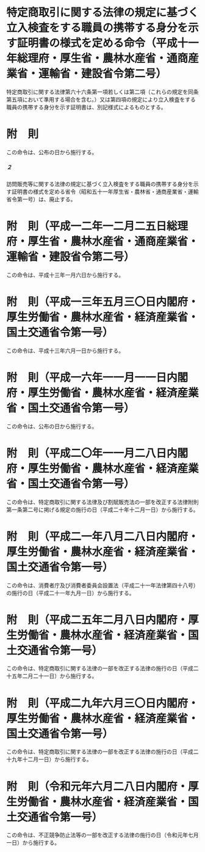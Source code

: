 # 特定商取引に関する法律の規定に基づく立入検査をする職員の携帯する身分を示す証明書の様式を定める命令（平成十一年総理府・厚生省・農林水産省・通商産業省・運輸省・建設省令第二号）
特定商取引に関する法律第六十六条第一項若しくは第二項（これらの規定を同条第五項において準用する場合を含む。）又は第四項の規定により立入検査をする職員の携帯する身分を示す証明書は、別記様式によるものとする。
# 附　則
この命令は、公布の日から施行する。
##### ２
訪問販売等に関する法律の規定に基づく立入検査をする職員の携帯する身分を示す証明書の様式を定める省令（昭和五十一年厚生省・農林省・通商産業省・運輸省令第一号）は、廃止する。
# 附　則（平成一二年一二月二五日総理府・厚生省・農林水産省・通商産業省・運輸省・建設省令第二号）
この命令は、平成十三年一月六日から施行する。
# 附　則（平成一三年五月三〇日内閣府・厚生労働省・農林水産省・経済産業省・国土交通省令第一号）
この命令は、平成十三年六月一日から施行する。
# 附　則（平成一六年一一月一一日内閣府・厚生労働省・農林水産省・経済産業省・国土交通省令第一号）
この命令は、公布の日から施行する。
# 附　則（平成二〇年一一月二八日内閣府・厚生労働省・農林水産省・経済産業省・国土交通省令第一号）
この命令は、特定商取引に関する法律及び割賦販売法の一部を改正する法律附則第一条第二号に掲げる規定の施行の日（平成二十年十二月一日）から施行する。
# 附　則（平成二一年八月二八日内閣府・厚生労働省・農林水産省・経済産業省・国土交通省令第一号）
この命令は、消費者庁及び消費者委員会設置法（平成二十一年法律第四十八号）の施行の日（平成二十一年九月一日）から施行する。
# 附　則（平成二五年二月八日内閣府・厚生労働省・農林水産省・経済産業省・国土交通省令第一号）
この命令は、特定商取引に関する法律の一部を改正する法律の施行の日（平成二十五年二月二十一日）から施行する。
# 附　則（平成二九年六月三〇日内閣府・厚生労働省・農林水産省・経済産業省・国土交通省令第一号）
この命令は、特定商取引に関する法律の一部を改正する法律の施行の日（平成二十九年十二月一日）から施行する。
# 附　則（令和元年六月二八日内閣府・厚生労働省・農林水産省・経済産業省・国土交通省令第一号）
この命令は、不正競争防止法等の一部を改正する法律の施行の日（令和元年七月一日）から施行する。
